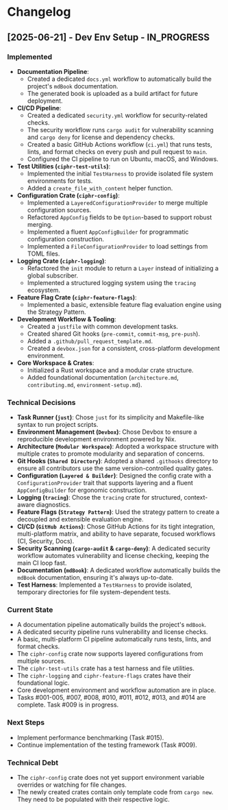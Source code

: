 # Changelog

## [2025-06-21] - Dev Env Setup - IN_PROGRESS

### Implemented
- **Documentation Pipeline**:
    - Created a dedicated `docs.yml` workflow to automatically build the project's `mdBook` documentation.
    - The generated book is uploaded as a build artifact for future deployment.
- **CI/CD Pipeline**:
    - Created a dedicated `security.yml` workflow for security-related checks.
    - The security workflow runs `cargo audit` for vulnerability scanning and `cargo deny` for license and dependency checks.
    - Created a basic GitHub Actions workflow (`ci.yml`) that runs tests, lints, and format checks on every push and pull request to `main`.
    - Configured the CI pipeline to run on Ubuntu, macOS, and Windows.
- **Test Utilities (`ciphr-test-utils`)**:
    - Implemented the initial `TestHarness` to provide isolated file system environments for tests.
    - Added a `create_file_with_content` helper function.
- **Configuration Crate (`ciphr-config`)**:
    - Implemented a `LayeredConfigurationProvider` to merge multiple configuration sources.
    - Refactored `AppConfig` fields to be `Option`-based to support robust merging.
    - Implemented a fluent `AppConfigBuilder` for programmatic configuration construction.
    - Implemented a `FileConfigurationProvider` to load settings from TOML files.
- **Logging Crate (`ciphr-logging`)**:
    - Refactored the `init` module to return a `Layer` instead of initializing a global subscriber.
    - Implemented a structured logging system using the `tracing` ecosystem.
- **Feature Flag Crate (`ciphr-feature-flags`)**:
    - Implemented a basic, extensible feature flag evaluation engine using the Strategy Pattern.
- **Development Workflow & Tooling**:
    - Created a `justfile` with common development tasks.
    - Created shared Git hooks (`pre-commit`, `commit-msg`, `pre-push`).
    - Added a `.github/pull_request_template.md`.
    - Created a `devbox.json` for a consistent, cross-platform development environment.
- **Core Workspace & Crates**:
    - Initialized a Rust workspace and a modular crate structure.
    - Added foundational documentation (`architecture.md`, `contributing.md`, `environment-setup.md`).

### Technical Decisions
- **Task Runner (`just`)**: Chose `just` for its simplicity and Makefile-like syntax to run project scripts.
- **Environment Management (`Devbox`)**: Chose Devbox to ensure a reproducible development environment powered by Nix.
- **Architecture (`Modular Workspace`)**: Adopted a workspace structure with multiple crates to promote modularity and separation of concerns.
- **Git Hooks (`Shared Directory`)**: Adopted a shared `.githooks` directory to ensure all contributors use the same version-controlled quality gates.
- **Configuration (`Layered & Builder`)**: Designed the config crate with a `ConfigurationProvider` trait that supports layering and a fluent `AppConfigBuilder` for ergonomic construction.
- **Logging (`tracing`)**: Chose the `tracing` crate for structured, context-aware diagnostics.
- **Feature Flags (`Strategy Pattern`)**: Used the strategy pattern to create a decoupled and extensible evaluation engine.
- **CI/CD (`GitHub Actions`)**: Chose GitHub Actions for its tight integration, multi-platform matrix, and ability to have separate, focused workflows (CI, Security, Docs).
- **Security Scanning (`cargo-audit` & `cargo-deny`)**: A dedicated security workflow automates vulnerability and license checking, keeping the main CI loop fast.
- **Documentation (`mdBook`)**: A dedicated workflow automatically builds the `mdBook` documentation, ensuring it's always up-to-date.
- **Test Harness**: Implemented a `TestHarness` to provide isolated, temporary directories for file system-dependent tests.

### Current State
- A documentation pipeline automatically builds the project's `mdBook`.
- A dedicated security pipeline runs vulnerability and license checks.
- A basic, multi-platform CI pipeline automatically runs tests, lints, and format checks.
- The `ciphr-config` crate now supports layered configurations from multiple sources.
- The `ciphr-test-utils` crate has a test harness and file utilities.
- The `ciphr-logging` and `ciphr-feature-flags` crates have their foundational logic.
- Core development environment and workflow automation are in place.
- Tasks #001-005, #007, #008, #010, #011, #012, #013, and #014 are complete. Task #009 is in progress.

### Next Steps
- Implement performance benchmarking (Task #015).
- Continue implementation of the testing framework (Task #009).

### Technical Debt
- The `ciphr-config` crate does not yet support environment variable overrides or watching for file changes.
- The newly created crates contain only template code from `cargo new`. They need to be populated with their respective logic.